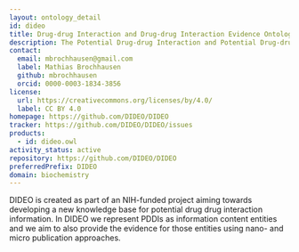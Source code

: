 ```yaml
---
layout: ontology_detail
id: dideo
title: Drug-drug Interaction and Drug-drug Interaction Evidence Ontology
description: The Potential Drug-drug Interaction and Potential Drug-drug Interaction Evidence Ontology
contact:
  email: mbrochhausen@gmail.com
  label: Mathias Brochhausen
  github: mbrochhausen
  orcid: 0000-0003-1834-3856
license:
  url: https://creativecommons.org/licenses/by/4.0/
  label: CC BY 4.0
homepage: https://github.com/DIDEO/DIDEO
tracker: https://github.com/DIDEO/DIDEO/issues
products:
  - id: dideo.owl
activity_status: active
repository: https://github.com/DIDEO/DIDEO
preferredPrefix: DIDEO
domain: biochemistry
---
```


DIDEO is created as part of an NIH-funded project aiming towards developing a new knowledge base for potential drug drug interaction information. In DIDEO we represent PDDIs as information content entities and we aim to also provide the evidence for those entities using nano- and micro publication approaches.
